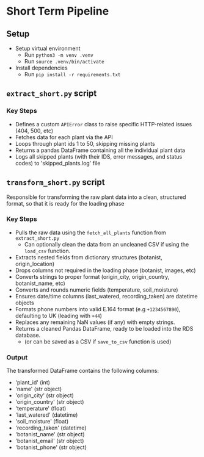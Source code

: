 
# Short Term Pipeline

## Setup
- Setup virtual environment
    - Run `python3 -m venv .venv`
    - Run `source .venv/bin/activate`
- Install dependencies
    - Run `pip install -r requirements.txt`


## `extract_short.py` script

### Key Steps 
- Defines a custom `APIError` class to raise specific HTTP-related issues (404, 500, etc)
- Fetches data for each plant via the API
- Loops through plant ids 1 to 50, skipping missing plants
- Returns a pandas DataFrame containing all the individual plant data
- Logs all skipped plants (with their IDS, error messages, and status codes) to 'skipped_plants.log' file


## `transform_short.py` script

Responsible for transforming the raw plant data into a clean, structured format, 
so that it is ready for the loading phase

### Key Steps
- Pulls the raw data using the `fetch_all_plants` function from `extract_short.py`
    - Can optionally clean the data from an uncleaned CSV if using the `load_csv` function.
- Extracts nested fields from dictionary structures (botanist, origin_location)
- Drops columns not required in the loading phase (botanist, images, etc)
- Converts strings to proper format (origin_city, origin_country, botanist_name, etc)
- Converts and rounds numeric fields (temperature, soil_moisture)
- Ensures date/time columns (last_watered, recording_taken) are datetime objects
- Formats phone numbers into valid E.164 format (e.g `+1234567890`), defaulting to UK (leading with `+44`)
- Replaces any remaining NaN values (if any) with empty strings.
- Returns a cleaned Pandas DataFrame, ready to be loaded into the RDS database.
    - (or can be saved as a CSV if `save_to_csv` function is used)

### Output
The transformed DataFrame contains the following columns:

- 'plant_id' (int)
- 'name' (str object)
- 'origin_city' (str object)
- 'origin_country' (str object)
- 'temperature' (float)
- 'last_watered' (datetime)
- 'soil_moisture' (float)
- 'recording_taken' (datetime)
- 'botanist_name' (str object)
- 'botanist_email' (str object)
- 'botanist_phone' (str object)
